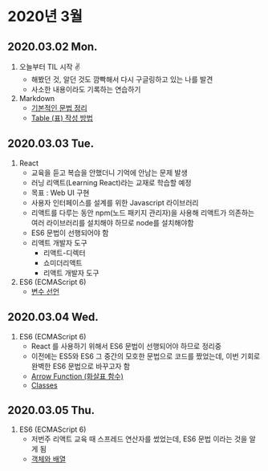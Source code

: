 # 2020년 3월

## 2020.03.02 Mon.
1. 오늘부터 TIL 시작 ✌
    - 해봤던 것, 알던 것도 깜빡해서 다시 구글링하고 있는 나를 발견
    - 사소한 내용이라도 기록하는 연습하기
2. Markdown
    - [기본적인 문법 정리](/DM/Markdown/basic-writing-and-formatting-syntax.md)
    - [Table \(표\) 작성 방법](/DM/Markdown/organizing-information-with-tables.md)

## 2020.03.03 Tue.
1. React
    - 교육을 듣고 복습을 안했더니 기억에 안남는 문제 발생
    - 러닝 리액트(Learning React)라는 교재로 학습할 예정
    - 목표 : Web UI 구현
    - 사용자 인터페이스를 설계를 위한 Javascript 라이브러리
    - 리액트를 다루는 동안 npm(노드 패키지 관리자)을 사용해 리액트가 의존하는 여러 라이브러리를 설치해야 하므로 node를 설치해야함
    - ES6 문법이 선행되어야 함
    - 리액트 개발자 도구
        - 리액트-디렉터
        - 쇼미더리액트
        - 리액트 개발자 도구
2. ES6 (ECMAScript 6)
    - [변수 선언](/DM/ECMAScript6/variable-declaration.md)
    
## 2020.03.04 Wed.
1. ES6 (ECMAScript 6)
    - React 를 사용하기 위해서 ES6 문법이 선행되어야 하므로 정리중
    - 이전에는 ES5와 ES6 그 중간의 모호한 문법으로 코드를 짰었는데, 이번 기회로 완벽한 ES6 문법으로 바꾸고자 함
    - [Arrow Function (화살표 함수)](/DM/ECMAScript6/arrow-function.md)
    - [Classes](/DM/ECMAScript6/classes.md)

## 2020.03.05 Thu.
1. ES6 (ECMAScript 6)
    - 저번주 리액트 교육 때 스프레드 연산자를 썼었는데, ES6 문법 이라는 것을 알게 됨
    - [객체와 배열](/DM/ECMAScript6/object-and-array.md)
